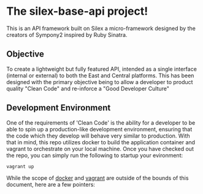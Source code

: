 The silex-base-api project!
================================
This is an API framework built on Silex a micro-framework designed by the creators of Sympony2 inspired by Ruby Sinatra.
 
Objective
---------
To create a lightweight but fully featured API, intended as a single interface (internal or external) to both the East and Central platforms. This has been designed with the primary objective being to allow a developer to product quality "Clean Code" and re-inforce a "Good Developer Culture"

Development Environment
-----------------------
One of the requirements of 'Clean Code' is the ability for a developer to be able to spin up a production-like development environment, ensuring that the code which they develop will behave very similar to production. With that in mind, this repo utilizes docker to build the application container and vagrant to orchestrate on your local machine. Once you have checked out the repo, you can simply run the following to startup your evironment:

```console
vagrant up
```

While the scope of [docker](http://docker.io) and [vagrant](http://www.vagrantup.com) are outside of the bounds of this document, here are a few pointers:
